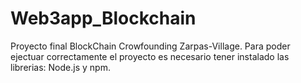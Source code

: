 # Web3app_Blockchain
Proyecto final BlockChain Crowfounding Zarpas-Village.
Para poder ejectuar correctamente el proyecto es necesario tener instalado las librerias: Node.js y npm.
